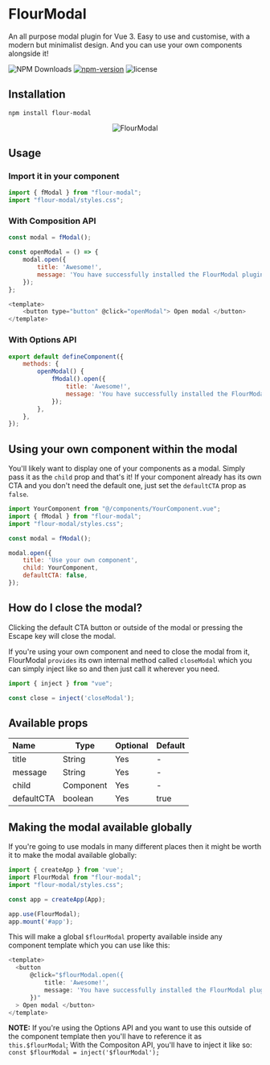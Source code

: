 # FlourModal
An all purpose modal plugin for Vue 3. Easy to use and customise, with a modern but minimalist design. And you can use your own components alongside it!

![NPM Downloads](https://img.shields.io/npm/d18m/flour-modal)
[![npm-version](https://badgen.net/npm/v/flour-modal)](https://www.npmjs.com/package/flour-modal)
![license](https://badgen.net/github/license/antoniolimadev/flour-modal)

## Installation
```
npm install flour-modal
```

<p align="center">
  <img src="https://hello.antoniolima.co/images/blog/modal-example.png" alt="FlourModal">
</p>

## Usage

### Import it in your component

```javascript
import { fModal } from "flour-modal";
import "flour-modal/styles.css";
```

### With Composition API
```javascript
const modal = fModal();

const openModal = () => {
    modal.open({
        title: 'Awesome!',
        message: 'You have successfully installed the FlourModal plugin. Please press OK to continue.',
    });
};

<template>
    <button type="button" @click="openModal"> Open modal </button>
</template>
```

### With Options API
```javascript
export default defineComponent({
    methods: {
        openModal() {
            fModal().open({
                title: 'Awesome!',
                message: 'You have successfully installed the FlourModal plugin. Please press OK to continue.'
            });
        },
    },
});
```

## Using your own component within the modal

You'll likely want to display one of your components as a modal. Simply pass it as the `child` prop and that's it! If your component already has its own CTA and you don't need the default one, just set the `defaultCTA` prop as `false`.

```javascript
import YourComponent from "@/components/YourComponent.vue";
import { fModal } from "flour-modal";
import "flour-modal/styles.css";

const modal = fModal();

modal.open({
    title: 'Use your own component',
    child: YourComponent,
    defaultCTA: false,
});
```

## How do I close the modal?
Clicking the default CTA button or outside of the modal or pressing the Escape key will close the modal.

If you're using your own component and need to close the modal from it, FlourModal `provides` its own internal method called `closeModal` which you can simply inject like so and then just call it wherever you need.

```javascript
import { inject } from "vue";

const close = inject('closeModal');
```

## Available props
Name | Type      | Optional | Default
:--|-----------|----------|--
title | String    | Yes | - 
message | String    | Yes | -
child | Component | Yes | -
defaultCTA | boolean   | Yes | true

## Making the modal available globally
If you're going to use modals in many different places then it might be worth it to make the modal available globally:
```javascript
import { createApp } from 'vue';
import FlourModal from "flour-modal";
import "flour-modal/styles.css";

const app = createApp(App);

app.use(FlourModal);
app.mount('#app');
```

This will make a global `$flourModal` property available inside any component template which you can use like this:
```javascript
<template>
  <button
      @click="$flourModal.open({
          title: 'Awesome!',
          message: 'You have successfully installed the FlourModal plugin. Please press OK to continue.',
      })"
  > Open modal </button>
</template>
```
**NOTE:** If you're using the Options API and you want to use this outside of the component template then you'll have to reference it as `this.$flourModal`; With the Compositon API, you'll have to inject it like so: `const $flourModal = inject('$flourModal');`
